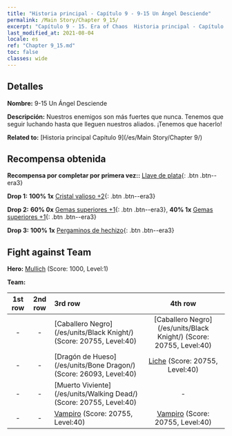 ```yaml
---
title: "Historia principal - Capítulo 9 - 9-15 Un Ángel Desciende"
permalink: /Main Story/Chapter 9_15/
excerpt: "Capítulo 9 - 15. Era of Chaos  Historia principal - Capítulo 9_15. 9-15 Un Ángel Desciende"
last_modified_at: 2021-08-04
locale: es
ref: "Chapter 9_15.md"
toc: false
classes: wide
---
```


## Detalles

 **Nombre:** 9-15 Un Ángel Desciende

 **Descripción:** Nuestros enemigos son más fuertes que nunca. Tenemos que seguir luchando hasta que lleguen nuestros aliados. ¡Tenemos que hacerlo!

 **Related to:** [Historia principal Capítulo 9](/es/Main Story/Chapter 9/)

## Recompensa obtenida

 **Recompensa por completar por primera vez::** [Llave de plata](/ItemsES/con_693/){: .btn .btn--era3}

 **Drop 1:** **100% 1x** [Cristal valioso +2](/ItemsES/mat_31/){: .btn .btn--era3}

 **Drop 2:** **60% 0x** [Gemas superiores +1](/ItemsES/mat_23/){: .btn .btn--era3}, **40% 1x** [Gemas superiores +1](/ItemsES/mat_23/){: .btn .btn--era3}

 **Drop 3:** **100% 1x** [Pergaminos de hechizo](/ItemsES/con_694/){: .btn .btn--era3}


## Fight against Team
 **Hero:** [Mullich](/es/heroes/Mullich/) (Score: 1000, Level:1)

 **Team:**


  | 1st row | 2nd row | 3rd row | 4th row |
  |:----:|:----:|:----|:----:|
  | - | - | [Caballero Negro](/es/units/Black Knight/) (Score: 20755, Level:40)  | [Caballero Negro](/es/units/Black Knight/) (Score: 20755, Level:40)  |
  | - | - | [Dragón de Hueso](/es/units/Bone Dragon/) (Score: 26093, Level:40)  | [Liche](/es/units/Lich/) (Score: 20755, Level:40)  |
  | - | - | [Muerto Viviente](/es/units/Walking Dead/) (Score: 20755, Level:40)  | - |
  | - | - | [Vampiro](/es/units/Vampire/) (Score: 20755, Level:40)  | [Vampiro](/es/units/Vampire/) (Score: 20755, Level:40)  |


